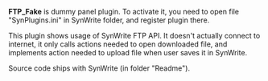 **FTP_Fake** is dummy panel plugin. To activate it, you need to open file "SynPlugins.ini" in SynWrite folder, and register plugin there.

This plugin shows usage of SynWrite FTP API. It doesn't actually connect to internet, it only calls actions needed to open downloaded file, and implements action needed to upload file when user saves it in SynWrite.

Source code ships with SynWrite (in folder "Readme").
